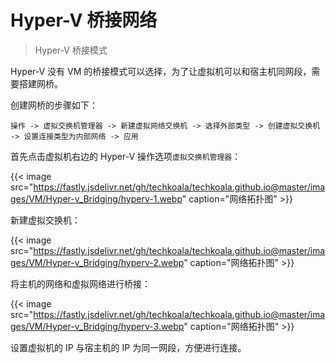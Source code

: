 # Hyper-V 桥接网络


> Hyper-V 桥接模式

<!--more-->

Hyper-V 没有 VM 的桥接模式可以选择，为了让虚拟机可以和宿主机同网段，需要搭建网桥。

创建网桥的步骤如下：

```
操作 -> 虚拟交换机管理器 -> 新建虚拟网络交换机 -> 选择外部类型 -> 创建虚拟交换机 -> 设置连接类型为内部网络 -> 应用
```

首先点击虚拟机右边的 Hyper-V 操作选项`虚拟交换机管理器`：

{{< image src="https://fastly.jsdelivr.net/gh/techkoala/techkoala.github.io@master/images/VM/Hyper-v_Bridging/hyperv-1.webp" caption="网络拓扑图" >}}

新建虚拟交换机：

{{< image src="https://fastly.jsdelivr.net/gh/techkoala/techkoala.github.io@master/images/VM/Hyper-v_Bridging/hyperv-2.webp" caption="网络拓扑图" >}}

将主机的网络和虚拟网络进行桥接：

{{< image src="https://fastly.jsdelivr.net/gh/techkoala/techkoala.github.io@master/images/VM/Hyper-v_Bridging/hyperv-3.webp" caption="网络拓扑图" >}}

设置虚拟机的 IP 与宿主机的 IP 为同一网段，方便进行连接。

